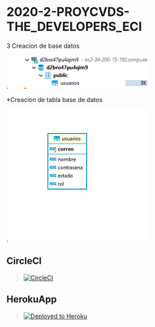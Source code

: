 # 2020-2-PROYCVDS-THE_DEVELOPERS_ECI





3 Creacion de base datos

.![panel de control](https://github.com/PaulaSanchez810/2020-2-PROYCVDS-THE_DEVELOPERS_ECI/blob/main/Imagenes/MicrosoftTeams-image%20(1).png)

*Creacion de tabla base de datos

.![panel de control](https://github.com/PaulaSanchez810/2020-2-PROYCVDS-THE_DEVELOPERS_ECI/blob/main/Imagenes/MicrosoftTeams-image%20(2).png)


## CircleCI
>[![CircleCI](https://circleci.com/gh/The-Developers-Eci/2020-2-PROYCVDS-THE_DEVELOPERS_ECI.svg?style=svg)](https://app.circleci.com/pipelines/github/The-Developers-Eci/2020-2-PROYCVDS-THE_DEVELOPERS_ECI)

## HerokuApp
>[![Deployed to Heroku](https://www.herokucdn.com/deploy/button.png)](https://thedeveloperseci.herokuapp.com/)
